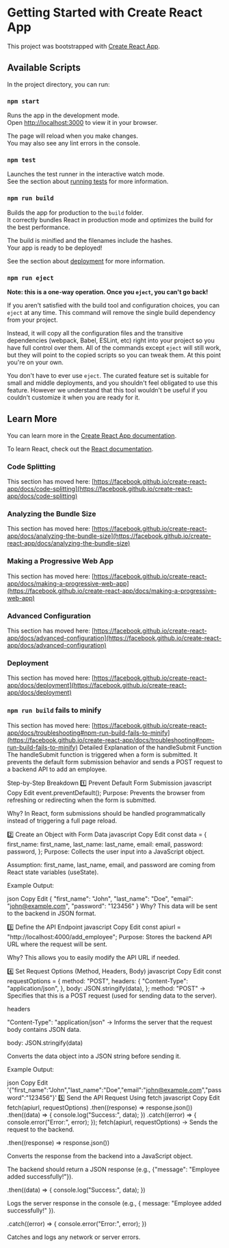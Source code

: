 # Getting Started with Create React App

This project was bootstrapped with [Create React App](https://github.com/facebook/create-react-app).

## Available Scripts

In the project directory, you can run:

### `npm start`

Runs the app in the development mode.\
Open [http://localhost:3000](http://localhost:3000) to view it in your browser.

The page will reload when you make changes.\
You may also see any lint errors in the console.

### `npm test`

Launches the test runner in the interactive watch mode.\
See the section about [running tests](https://facebook.github.io/create-react-app/docs/running-tests) for more information.

### `npm run build`

Builds the app for production to the `build` folder.\
It correctly bundles React in production mode and optimizes the build for the best performance.

The build is minified and the filenames include the hashes.\
Your app is ready to be deployed!

See the section about [deployment](https://facebook.github.io/create-react-app/docs/deployment) for more information.

### `npm run eject`

**Note: this is a one-way operation. Once you `eject`, you can't go back!**

If you aren't satisfied with the build tool and configuration choices, you can `eject` at any time. This command will remove the single build dependency from your project.

Instead, it will copy all the configuration files and the transitive dependencies (webpack, Babel, ESLint, etc) right into your project so you have full control over them. All of the commands except `eject` will still work, but they will point to the copied scripts so you can tweak them. At this point you're on your own.

You don't have to ever use `eject`. The curated feature set is suitable for small and middle deployments, and you shouldn't feel obligated to use this feature. However we understand that this tool wouldn't be useful if you couldn't customize it when you are ready for it.

## Learn More

You can learn more in the [Create React App documentation](https://facebook.github.io/create-react-app/docs/getting-started).

To learn React, check out the [React documentation](https://reactjs.org/).

### Code Splitting

This section has moved here: [https://facebook.github.io/create-react-app/docs/code-splitting](https://facebook.github.io/create-react-app/docs/code-splitting)

### Analyzing the Bundle Size

This section has moved here: [https://facebook.github.io/create-react-app/docs/analyzing-the-bundle-size](https://facebook.github.io/create-react-app/docs/analyzing-the-bundle-size)

### Making a Progressive Web App

This section has moved here: [https://facebook.github.io/create-react-app/docs/making-a-progressive-web-app](https://facebook.github.io/create-react-app/docs/making-a-progressive-web-app)

### Advanced Configuration

This section has moved here: [https://facebook.github.io/create-react-app/docs/advanced-configuration](https://facebook.github.io/create-react-app/docs/advanced-configuration)

### Deployment

This section has moved here: [https://facebook.github.io/create-react-app/docs/deployment](https://facebook.github.io/create-react-app/docs/deployment)

### `npm run build` fails to minify

This section has moved here: [https://facebook.github.io/create-react-app/docs/troubleshooting#npm-run-build-fails-to-minify](https://facebook.github.io/create-react-app/docs/troubleshooting#npm-run-build-fails-to-minify)
Detailed Explanation of the handleSubmit Function
The handleSubmit function is triggered when a form is submitted. It prevents the default form submission behavior and sends a POST request to a backend API to add an employee.

Step-by-Step Breakdown
1️⃣ Prevent Default Form Submission
javascript
Copy
Edit
event.preventDefault();
Purpose: Prevents the browser from refreshing or redirecting when the form is submitted.

Why? In React, form submissions should be handled programmatically instead of triggering a full page reload.

2️⃣ Create an Object with Form Data
javascript
Copy
Edit
const data = {
first_name: first_name,
last_name: last_name,
email: email,
password: password,
};
Purpose: Collects the user input into a JavaScript object.

Assumption: first_name, last_name, email, and password are coming from React state variables (useState).

Example Output:

json
Copy
Edit
{
"first_name": "John",
"last_name": "Doe",
"email": "john@example.com",
"password": "123456"
}
Why? This data will be sent to the backend in JSON format.

3️⃣ Define the API Endpoint
javascript
Copy
Edit
const apiurl = "http://localhost:4000/add_employee";
Purpose: Stores the backend API URL where the request will be sent.

Why? This allows you to easily modify the API URL if needed.

4️⃣ Set Request Options (Method, Headers, Body)
javascript
Copy
Edit
const requestOptions = {
method: "POST",
headers: {
"Content-Type": "application/json",
},
body: JSON.stringify(data),
};
method: "POST" → Specifies that this is a POST request (used for sending data to the server).

headers

"Content-Type": "application/json" → Informs the server that the request body contains JSON data.

body: JSON.stringify(data)

Converts the data object into a JSON string before sending it.

Example Output:

json
Copy
Edit
'{"first_name":"John","last_name":"Doe","email":"john@example.com","password":"123456"}'
5️⃣ Send the API Request Using fetch
javascript
Copy
Edit
fetch(apiurl, requestOptions)
.then((response) => response.json())
.then((data) => {
console.log("Success:", data);
})
.catch((error) => {
console.error("Error:", error);
});
fetch(apiurl, requestOptions) → Sends the request to the backend.

.then((response) => response.json())

Converts the response from the backend into a JavaScript object.

The backend should return a JSON response (e.g., {"message": "Employee added successfully!"}).

.then((data) => { console.log("Success:", data); })

Logs the server response in the console (e.g., { message: "Employee added successfully!" }).

.catch((error) => { console.error("Error:", error); })

Catches and logs any network or server errors.
